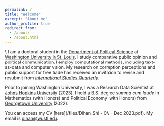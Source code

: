 ```yaml
---
permalink: /
title: "Welcome"
excerpt: "About me"
author_profile: true
redirect_from: 
  - /about/
  - /about.html
---
```


\\
I am a doctoral student in the [Department of Political Science](https://polisci.wustl.edu/) at [Washington University in St. Louis](https://wustl.edu/). I study comparative public opinion and political communication. I employ computational methods, including text-as-data and computer vision. My research on corruption perceptions and public support for free trade has received an invitation to revise and resubmit from [*International Studies Quarterly*](https://academic.oup.com/isq).

Prior to joining Washington University, I was a Research Data Scientist at [Johns Hopkins University](https://www.jhu.edu/) (2023). I hold a B.S. degree *summa cum laude* in Mathematics (with Honors) and Political Economy (with Honors) from [Georgetown University](https://www.georgetown.edu/) (2022). 

You can access my CV [here](/files/Dihan_Shi - CV - Dec 2023.pdf). My email is [dihan@wustl.edu](mailto:dihan@wustl.edu).
